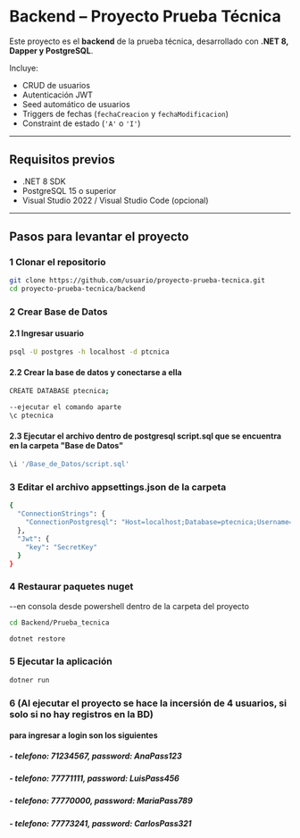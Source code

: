 # Backend – Proyecto Prueba Técnica

Este proyecto es el **backend** de la prueba técnica, desarrollado con **.NET 8, Dapper y PostgreSQL**.

Incluye:

- CRUD de usuarios
- Autenticación JWT
- Seed automático de usuarios
- Triggers de fechas (`fechaCreacion` y `fechaModificacion`)
- Constraint de estado (`'A'` o `'I'`)

---

## Requisitos previos

- .NET 8 SDK
- PostgreSQL 15 o superior
- Visual Studio 2022 / Visual Studio Code (opcional)

---

## Pasos para levantar el proyecto

### 1 Clonar el repositorio

```bash
git clone https://github.com/usuario/proyecto-prueba-tecnica.git
cd proyecto-prueba-tecnica/backend

```

### 2 Crear Base de Datos

#### 2.1 Ingresar usuario

```bash
psql -U postgres -h localhost -d ptcnica
```

#### 2.2 Crear la base de datos y conectarse a ella

```bash
CREATE DATABASE ptecnica;

--ejecutar el comando aparte
\c ptecnica
```

#### 2.3 Ejecutar el archivo dentro de postgresql script.sql que se encuentra en la carpeta "Base de Datos"

```bash
\i '/Base_de_Datos/script.sql'
```

### 3 Editar el archivo appsettings.json de la carpeta

```bash
{
  "ConnectionStrings": {
    "ConnectionPostgresql": "Host=localhost;Database=ptecnica;Username=postgres;Password=1234"
  },
  "Jwt": {
    "key": "SecretKey"
  }
}
```

### 4 Restaurar paquetes nuget

--en consola desde powershell dentro de la carpeta del proyecto

```bash
cd Backend/Prueba_tecnica

dotnet restore
```

### 5 Ejecutar la aplicación

```bash
dotner run
```

### 6 (Al ejecutar el proyecto se hace la incersión de 4 usuarios, si solo si no hay registros en la BD)

#### para ingresar a login son los siguientes

##### - telefono: 71234567, password: AnaPass123

##### - telefono: 77771111, password: LuisPass456

##### - telefono: 77770000, password: MariaPass789

##### - telefono: 77773241, password: CarlosPass321
